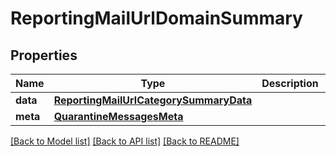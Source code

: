 # ReportingMailUrlDomainSummary

## Properties
Name | Type | Description | Notes
------------ | ------------- | ------------- | -------------
**data** | [**ReportingMailUrlCategorySummaryData**](ReportingMailUrlCategorySummaryData.md) |  | [optional] 
**meta** | [**QuarantineMessagesMeta**](QuarantineMessagesMeta.md) |  | [optional] 

[[Back to Model list]](../README.md#documentation-for-models) [[Back to API list]](../README.md#documentation-for-api-endpoints) [[Back to README]](../README.md)

